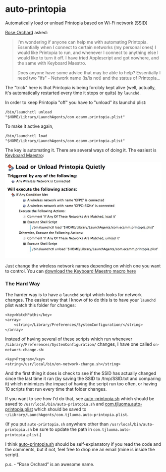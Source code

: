 auto-printopia
==============

Automatically load or unload Printopia based on Wi-Fi network (SSID)

[Rose Orchard](https://plus.google.com/u/0/+RoseOrchard/posts/LQhjW4LBJiN?cfem=1) asked:

> I'm wondering if anyone can help me with automating Printopia. Essentially when I connect to certain networks (my personal ones) I would like Printopia to run, and whenever I connect to anything else I would like to turn it off. I have tried Applescript and got nowhere, and the same with Keyboard Maestro.
>
> Does anyone have some advice that may be able to help? Essentially I need two "ifs" - Network name (is/is not) and the status of Printopia...﻿
>

The "trick" here is that Printopia is being forcibly kept alive (well, actually, it's automatically restarted every time it stops or quits) by `launchd`.

In order to keep Printopia "off" you have to "unload" its launchd plist:

	/bin/launchctl unload "$HOME/Library/LaunchAgents/com.ecamm.printopia.plist"

To make it active again,

	/bin/launchctl load "$HOME/Library/LaunchAgents/com.ecamm.printopia.plist"

The key is automating it. There are several ways of doing it. The easiest is [Keyboard Maestro][]:

![Screenshot of how the Keyboard Maestro macro looks](Keyboard-Maestro-screenshot.jpg)

Just change the wireless network names depending on which one you want to control. You can
[download the Keyboard Maestro macro here](https://github.com/tjluoma/auto-printopia/raw/master/printopia.kmmacros.zip)

[Keyboard Maestro]: http://www.keyboardmaestro.com/main/

### The Hard Way

The harder way is to have a `launchd` script which looks for network changes. The easiest way that I know of to do this is to have your `launchd` plist watch this folder for changes:

	<key>WatchPaths</key>
	<array>
		<string>/Library/Preferences/SystemConfiguration/</string>
	</array>

Instead of having several of these scripts which run whenever `/Library/Preferences/SystemConfiguration/` changes, I have one called `on-network-change.sh`:

	<key>Program</key>
	<string>/usr/local/bin/on-network-change.sh</string>

And the first thing it does is check to see if the SSID has actually changed since the last time it ran (by saving the SSID to /tmp/SSID.txt and comparing it) which minimizes the impact of having the script run too often, or having 10 scripts that run every time that folder changes.

If you want to see how I'd do that, see [auto-printopia.sh](auto-printopia.sh) which should be saved to `/usr/local/bin/auto-printopia.sh` and [com.tjluoma.auto-printopia.plist](com.tjluoma.auto-printopia.plist) which should be saved to `~/Library/LaunchAgents/com.tjluoma.auto-printopia.plist`.

(If you put `auto-printopia.sh` anywhere other than `/usr/local/bin/auto-printopia.sh` be sure to update the path in `com.tjluoma.auto-printopia.plist`.)

I think [auto-printopia.sh](auto-printopia.sh) should be self-explanatory if you read the code and the comments, but if not, feel free to drop me an email (mine is inside the script).


p.s. - “Rose Orchard” is an awesome name.


